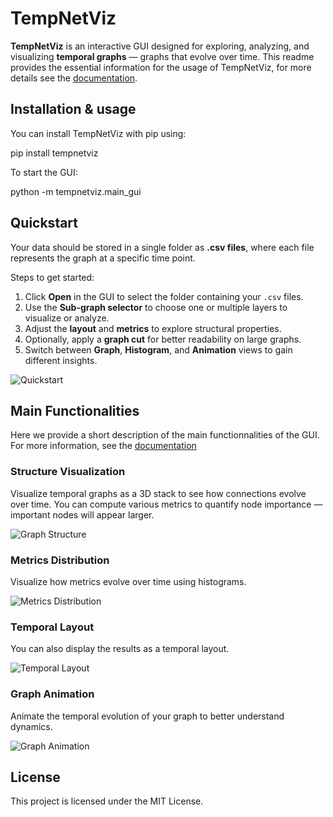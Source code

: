 # TempNetViz

**TempNetViz** is an interactive GUI designed for exploring, analyzing, and visualizing **temporal graphs** — graphs that evolve over time. This readme provides the essential information for the usage of TempNetViz, for more details see the [documentation](https://cnelias.github.io/TempNetVizDocs.github.io/).

## Installation & usage

You can install TempNetViz with pip using:

pip install tempnetviz

To start the GUI:

python -m tempnetviz.main_gui

## Quickstart

Your data should be stored in a single folder as **.csv files**, where each file represents the graph at a specific time point.

Steps to get started:

1. Click **Open** in the GUI to select the folder containing your `.csv` files.
2. Use the **Sub-graph selector** to choose one or multiple layers to visualize or analyze.
3. Adjust the **layout** and **metrics** to explore structural properties.
4. Optionally, apply a **graph cut** for better readability on large graphs.
5. Switch between **Graph**, **Histogram**, and **Animation** views to gain different insights.

![Quickstart](https://github.com/KelschLAB/TemporalGraphViz/raw/main/quickstart_numbered.png)

## Main Functionalities
Here we provide a short description of the main functionnalities of the GUI. For more information, see the [documentation](https://cnelias.github.io/TempNetVizDocs.github.io/)
### Structure Visualization

Visualize temporal graphs as a 3D stack to see how connections evolve over time. You can compute various metrics to quantify node importance — important nodes will appear larger.

![Graph Structure](https://github.com/KelschLAB/TemporalGraphViz/raw/main/3D_view.png)

### Metrics Distribution

Visualize how metrics evolve over time using histograms.

![Metrics Distribution](https://github.com/KelschLAB/TemporalGraphViz/raw/main/histo_view.png)

### Temporal Layout

You can also display the results as a temporal layout.

![Temporal Layout](https://github.com/KelschLAB/TemporalGraphViz/raw/main/temporal_layout.png)


### Graph Animation

Animate the temporal evolution of your graph to better understand dynamics.

![Graph Animation](https://github.com/KelschLAB/TemporalGraphViz/raw/main/graph_animation.gif)

## License

This project is licensed under the MIT License.
